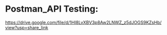 # Postman_API Testing:


https://drive.google.com/file/d/1HI8LvXBV3p8Aw2LNWZ_z5dJOGS9KZsHb/view?usp=share_link
